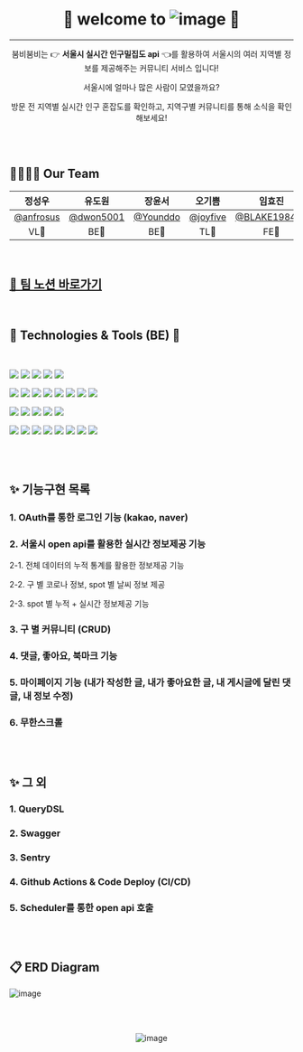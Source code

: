 
<div align=center>

# 👀 welcome to ![image](https://user-images.githubusercontent.com/99253403/203619462-fcef5c78-16ad-4dc7-8a57-46dade14ab80.png) 👀

---

붐비붐비는 👉 **서울시 실시간 인구밀집도 api** 👈를 활용하여 서울시의 여러 지역별 정보를 제공해주는 커뮤니티 서비스 입니다!

서울시에 얼마나 많은 사람이 모였을까요?

방문 전 지역별 실시간 인구 혼잡도를 확인하고, 지역구별 커뮤니티를 통해 소식을 확인해보세요!

</div>

<br><br>

## 👨‍👩‍👧‍👦 Our Team

|정성우|유도원|장윤서|오기쁨|임효진|이지혜|
|:---:|:---:|:---:|:---:|:---:|:---:|
|[@anfrosus](https://github.com/anfrosus)|[@dwon5001](https://github.com/dwon5001)|[@Younddo](https://github.com/Younddo)|[@joyfive](https://github.com/joyfive)|[@BLAKE198492](https://github.com/BLAKE198492)|aksjdffg@naver.com|
|VL💛|BE💛|BE💛|TL💚|FE💚|DS💙|

<br>

## [👊 팀 노션 바로가기](https://joyfive.notion.site/C-4-SA-9407bb7a0897420782b957a25036b092)

<br>

## 📝 Technologies & Tools (BE) 📝

<br>
 
<img src="https://img.shields.io/badge/Spring-6DB33F?style=for-the-badge&logo=spring&logoColor=white"/>  <img src="https://img.shields.io/badge/SpringSecurity-6DB33F?style=for-the-badge&logo=SpringSecurity&logoColor=white"/>  <img src="https://img.shields.io/badge/SpringBoot-6DB33F?style=for-the-badge&logo=springboot&logoColor=white"/>   <img src="https://img.shields.io/badge/github-181717?style=for-the-badge&logo=github&logoColor=white"/>  <img src="https://img.shields.io/badge/CODEDEPLOY-181717?style=for-the-badge"/>  

<img src="https://img.shields.io/badge/git-F05032?style=for-the-badge&logo=git&logoColor=white"/> <img src="https://img.shields.io/badge/GithubActions-2088FF?style=for-the-badge&logo=githubactions&logoColor=white"/>  <img src="https://img.shields.io/badge/java-007396?style=for-the-badge&logo=java&logoColor=white">  <img src="https://img.shields.io/badge/JSONWebToken-000000?style=for-the-badge&logo=JSONWebTokens&logoColor=white"/>  <img src="https://img.shields.io/badge/Gradle-02303A?style=for-the-badge&logo=Gradle&logoColor=white"/>  <img src="https://img.shields.io/badge/IntelliJIDEA-000000?style=for-the-badge&logo=IntelliJIDEA&logoColor=white"/>  <img src="https://img.shields.io/badge/Postman-FF6C37?style=for-the-badge&logo=Postman&logoColor=white"/>  <img src="https://img.shields.io/badge/Notion-000000?style=for-the-badge&logo=Notion&logoColor=white"/>

<img src="https://img.shields.io/badge/AmazonS3-569A31?style=for-the-badge&logo=AmazonS3&logoColor=white"/>  <img src="https://img.shields.io/badge/AmazonEC2-FF9900?style=for-the-badge&logo=AmazonEC2&logoColor=white"/>  <img src="https://img.shields.io/badge/AmazonRDS-527FFF?style=for-the-badge&logo=AmazonRDS&logoColor=white"/>  <img src="https://img.shields.io/badge/MySQL-4479A1?style=for-the-badge&logo=MySQL&logoColor=white"/>  <img src="https://img.shields.io/badge/Ubuntu-E95420?style=for-the-badge&logo=Ubuntu&logoColor=white"/>

<img src="https://img.shields.io/badge/Swagger-85EA2D?style=for-the-badge&logo=swagger&logoColor=black"/>  <img src="https://img.shields.io/badge/Docker-2496ED?style=for-the-badge&logo=docker&logoColor=white"/>  <img src="https://img.shields.io/badge/Sentry-362D59?style=for-the-badge&logo=sentry&logoColor=white"/>  <img src="https://img.shields.io/badge/JiraSoftware-0052CC?style=for-the-badge&logo=jirasoftware&logoColor=white"/>  <img src="https://img.shields.io/badge/Slack-4A154B?style=for-the-badge&logo=slack&logoColor=white"/>  <img src="https://img.shields.io/badge/NGINX-009639?style=for-the-badge&logo=nginx&logoColor=white"/>  <img src="https://img.shields.io/badge/LINUX-FCC624?style=for-the-badge&logo=linux&logoColor=black"/>  <img src="https://img.shields.io/badge/Figma-F24E1E?style=for-the-badge&logo=figma&logoColor=white"/>

<br><br>

## ✨ 기능구현 목록

### 1. OAuth를 통한 로그인 기능 (kakao, naver)
### 2. 서울시 open api를 활용한 실시간 정보제공 기능
 2-1. 전체 데이터의 누적 통계를 활용한 정보제공 기능
 
 2-2. 구 별 코로나 정보, spot 별 날씨 정보 제공
 
 2-3. spot 별 누적 + 실시간 정보제공 기능
 
### 3. 구 별 커뮤니티 (CRUD)

### 4. 댓글, 좋아요, 북마크 기능

### 5. 마이페이지 기능 (내가 작성한 글, 내가 좋아요한 글, 내 게시글에 달린 댓글, 내 정보 수정)

### 6. 무한스크롤

<br><br>

## ✨ 그 외

### 1. QueryDSL

### 2. Swagger

### 3. Sentry

### 4. Github Actions & Code Deploy (CI/CD)

### 5. Scheduler를 통한 open api 호출


<br><br>

## 📋 ERD Diagram

![image](https://user-images.githubusercontent.com/99253403/203620279-59ac79b0-edc5-4d9e-b40b-56df55a60a49.png)


<br><br>


<div align=center>

![image](https://user-images.githubusercontent.com/99253403/203619879-c68ee5ad-b7c6-496c-a0ca-d72fd19fafd2.png)


</div>
